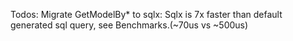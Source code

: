 Todos:
Migrate GetModelBy* to sqlx: Sqlx is 7x faster than default generated sql query, see Benchmarks.(~70us vs ~500us)
